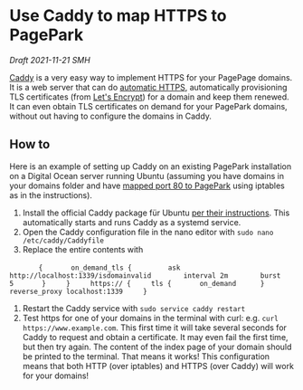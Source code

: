# Use Caddy to map HTTPS to PagePark
<i>Draft 2021-11-21 SMH</i>

<a href="https://caddyserver.com/">Caddy</a> is a very easy way to implement HTTPS for your PagePage domains. It is a web server that can do <a href="https://caddyserver.com/docs/automatic-https">automatic HTTPS</a>, automatically provisioning TLS certificates (from <a href="https://letsencrypt.org/">Let's Encrypt</a>) for a domain and keep them renewed. It can even obtain TLS certificates on demand for your PagePark domains, without out having to configure the domains in Caddy. 
## How to
Here is an example of setting up Caddy on an existing PagePark installation on a Digital Ocean server running Ubuntu (assuming you have domains in your domains folder and have <a href="https://github.com/scripting/pagePark#mapping-port-80-to-1339">mapped port 80 to PagePark</a> using iptables as in the instructions).
1. Install the official Caddy package für Ubuntu <a href="https://caddyserver.com/docs/install#debian-ubuntu-raspbian">per their instructions</a>.  This automatically starts and runs Caddy as a systemd service.
1. Open the Caddy configuration file in the nano editor with `sudo nano /etc/caddy/Caddyfile`
1. Replace the entire contents with

    ```
    {
      on_demand_tls {
        ask http://localhost:1339/isdomainvalid
        interval 2m
        burst    5
      }
    }
    https:// {
      tls {
        on_demand
      }
      reverse_proxy localhost:1339
    }
    ```
1. Restart the Caddy service with `sudo service caddy restart`
1. Test https for one of your domains in the terminal with curl: e.g. `curl https://www.example.com`. This first time it will take several seconds for Caddy to request and obtain a certificate. It may even fail the first time, but then try again. The content of the index page of your domain should be printed to the terminal. That means it works!
This configuration means that both HTTP (over iptables) and HTTPS (over Caddy) will work for your domains!
